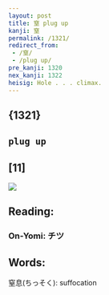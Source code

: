 ```yaml
---
layout: post
title: 窒 plug up
kanji: 窒
permalink: /1321/
redirect_from:
 - /窒/
 - /plug up/
pre_kanji: 1320
nex_kanji: 1322
heisig: Hole . . . climax.
---
```


## {1321}

## `plug up`

## [11]

<div class="stroke"><img src="E7AA92.png" /></div>

## Reading:

### On-Yomi: チツ

## Words:

窒息(ちっそく): suffocation
